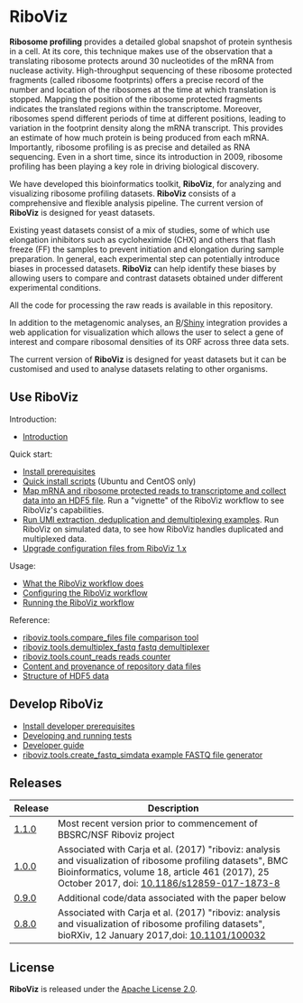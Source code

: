 # RiboViz

**Ribosome profiling** provides a detailed global snapshot of protein synthesis in a cell.  At its core, this technique makes use of the observation that a translating ribosome protects around 30 nucleotides of the mRNA from nuclease activity.  High-throughput sequencing of these ribosome protected fragments (called ribosome footprints) offers a precise record of the number and location of the ribosomes at the time at which translation is stopped. Mapping the position of the ribosome protected fragments indicates the translated regions within the transcriptome.  Moreover, ribosomes spend different periods of time at different positions, leading to variation in the footprint density along the mRNA transcript. This provides an estimate of how much protein is being produced from each mRNA. Importantly, ribosome profiling is as precise and detailed as RNA sequencing. Even in a short time, since its introduction in 2009, ribosome profiling has been playing a key role in driving biological discovery.

We have developed this bioinformatics toolkit, **RiboViz**, for analyzing and visualizing ribosome profiling datasets. **RiboViz** consists of a comprehensive and flexible analysis pipeline. The current version of **RiboViz** is designed for yeast datasets.

Existing yeast datasets consist of a mix of studies, some of which use elongation inhibitors such as cycloheximide (CHX) and others that flash freeze (FF) the samples to prevent initiation and elongation during sample preparation. In general, each experimental step can potentially introduce biases in processed datasets. **RiboViz** can help identify these biases by allowing users to compare and contrast datasets obtained under different experimental conditions.

All the code for processing the raw reads is available in this repository.

In addition to the metagenomic analyses, an [R](https://www.r-project.org/)\/[Shiny](https://shiny.rstudio.com/) integration provides a web application for visualization which allows the user to select a gene of interest and compare ribosomal densities of its ORF across three data sets.

The current version of **RiboViz** is designed for yeast datasets but it can be customised and used to analyse datasets relating to other organisms.

## Use RiboViz

Introduction:

* [Introduction](./docs/introduction.md)

Quick start:

* [Install prerequisites](./docs/user/install.md)
* [Quick install scripts](./docs/user/quick-install.md) (Ubuntu and CentOS only)
* [Map mRNA and ribosome protected reads to transcriptome and collect data into an HDF5 file](./docs/user/run-vignette.md). Run a "vignette" of the RiboViz workflow to see RiboViz's capabilities.
* [Run UMI extraction, deduplication and demultiplexing examples](./docs/user/run-dedup-demultiplex-examples.md). Run RiboViz on simulated data, to see how RiboViz handles duplicated and multiplexed data.
* [Upgrade configuration files from RiboViz 1.x](./docs/user/upgrade-1x.md)

Usage:

* [What the RiboViz workflow does](./docs/user/prep-riboviz-operation.md)
* [Configuring the RiboViz workflow](./docs/user/prep-riboviz-config.md)
* [Running the RiboViz workflow](./docs/user/prep-riboviz-running.md)

Reference:

* [riboviz.tools.compare_files file comparison tool](./docs/user/compare-files.md)
* [riboviz.tools.demultiplex_fastq fastq demultiplexer](./docs/user/demultiplex-fastq.md)
* [riboviz.tools.count_reads reads counter](./docs/user/count-reads.md)
* [Content and provenance of repository data files](./docs/data.md)
* [Structure of HDF5 data](./docs/user/hdf5-data.md)

## Develop RiboViz

* [Install developer prerequisites](./docs/developer/install.md)
* [Developing and running tests](./docs/developer/testing.md)
* [Developer guide](./docs/developer/developer-guide.md)
* [riboviz.tools.create_fastq_simdata example FASTQ file generator](./docs/developer/create-fastq-simdata.md)

## Releases

| Release | Description |
| ------- | ----------- |
| [1.1.0](https://github.com/riboviz/RiboViz/releases/tag/1.1.0) | Most recent version prior to commencement of BBSRC/NSF Riboviz project |
| [1.0.0](https://github.com/riboviz/RiboViz/releases/tag/1.0.0) | Associated with Carja et al. (2017) "riboviz: analysis and visualization of ribosome profiling datasets", BMC Bioinformatics, volume 18, article 461 (2017), 25 October 2017, doi: [10.1186/s12859-017-1873-8](https://doi.org/10.1186/s12859-017-1873-8) |
| [0.9.0](https://github.com/riboviz/RiboViz/releases/tag/0.9.0) | Additional code/data associated with the paper below |
| [0.8.0](https://github.com/riboviz/RiboViz/releases/tag/0.8.0) | Associated with Carja et al. (2017) "riboviz: analysis and visualization of ribosome profiling datasets", bioRXiv, 12 January 2017,doi: [10.1101/100032](https://doi.org/10.1101/100032) |

## License

**RiboViz** is released under the [Apache License 2.0](./LICENSE).
